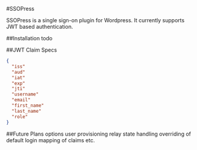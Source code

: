 #SSOPress

SSOPress is a single sign-on plugin for Wordpress. It currently supports JWT based authentication.

##Installation
todo

##JWT Claim Specs
```json
{
  "iss"
  "aud"
  "iat"
  "exp"
  "jti"
  "username"
  "email"
  "first_name"
  "last_name"
  "role"
}
```

##Future Plans
options
user provisioning
relay state handling
overriding of default login
mapping of claims
etc.
